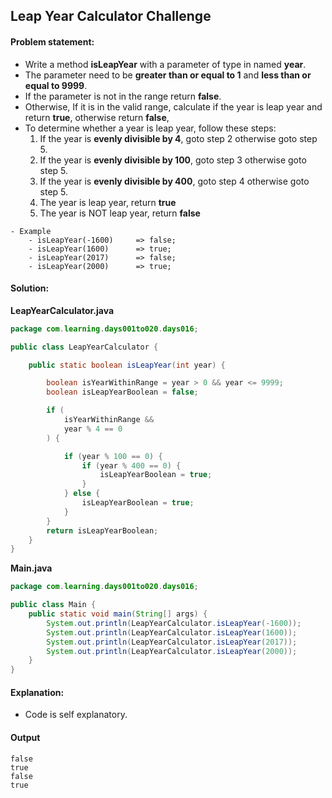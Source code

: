 Leap Year Calculator Challenge
--

#### Problem statement:

- Write a method **isLeapYear** with a parameter of type in named **year**.
- The parameter need to be **greater than or equal to 1** and **less than or equal to 9999**.
- If the parameter is not in the range return **false**.
- Otherwise, If it is in the valid range, calculate if the year is leap year and return **true**, otherwise return **false**,
- To determine whether a year is leap year, follow these steps:
	1. If the year is **evenly divisible by 4**, goto step 2 otherwise goto step 5.
	2. If the year is **evenly divisible by 100**, goto step 3 otherwise goto step 5.
	3. If the year is **evenly divisible by 400**, goto step 4 otherwise goto step 5.
	4. The year is leap year, return **true**
	5. The year is NOT leap year, return **false**
```
- Example
    - isLeapYear(-1600) 	=> false;
    - isLeapYear(1600) 		=> true;
    - isLeapYear(2017) 		=> false;
    - isLeapYear(2000)	 	=> true;
```

#### Solution:
**LeapYearCalculator.java**
```java
package com.learning.days001to020.days016;

public class LeapYearCalculator {

    public static boolean isLeapYear(int year) {

        boolean isYearWithinRange = year > 0 && year <= 9999;
        boolean isLeapYearBoolean = false;

        if (
            isYearWithinRange &&
            year % 4 == 0
        ) {

            if (year % 100 == 0) {
                if (year % 400 == 0) {
                    isLeapYearBoolean = true;
                }
            } else {
                isLeapYearBoolean = true;
            }
        }
        return isLeapYearBoolean;
    }
}
```
**Main.java**
```java
package com.learning.days001to020.days016;

public class Main {
    public static void main(String[] args) {
        System.out.println(LeapYearCalculator.isLeapYear(-1600));
        System.out.println(LeapYearCalculator.isLeapYear(1600));
        System.out.println(LeapYearCalculator.isLeapYear(2017));
        System.out.println(LeapYearCalculator.isLeapYear(2000));
    }
}
```

#### Explanation:

- Code is self explanatory.
 
 #### Output
 ```    
false
true
false
true
```